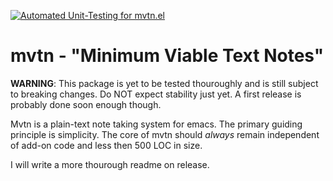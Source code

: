 [![Automated Unit-Testing for mvtn.el](https://github.com/f1rstperson/mvtn.el/actions/workflows/testing.yml/badge.svg)](https://github.com/f1rstperson/mvtn.el/actions/workflows/testing.yml)

# mvtn - "Minimum Viable Text Notes"

**WARNING**: This package is yet to be tested thouroughly and is still subject
to breaking changes. Do NOT expect stability just yet. A first release is
probably done soon enough though.

Mvtn is a plain-text note taking system for emacs. The primary guiding principle
is simplicity. The core of mvtn should *always* remain independent of add-on
code and less then 500 LOC in size.

I will write a more thourough readme on release.
